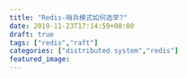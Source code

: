 ```yaml
---
title: "Redis-哨兵模式如何选举?"
date: 2019-11-23T17:14:59+08:00
draft: true
tags: ["redis","raft"]
categories: ["distributed system","redis"]
featured_image: 
---
```



<!--more-->


